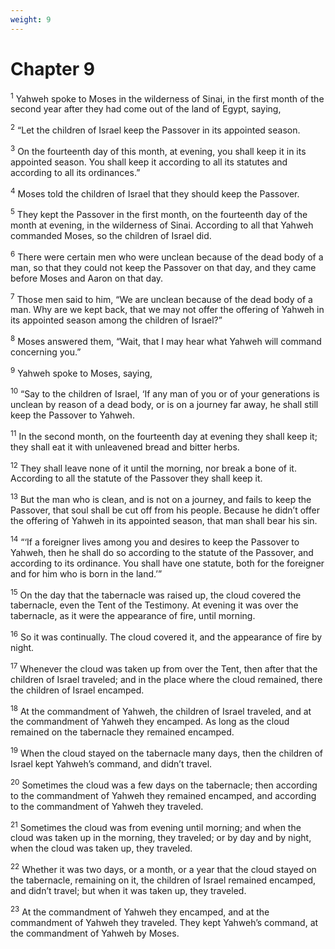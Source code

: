 ```yaml
---
weight: 9
---
```


# Chapter 9

<sup>1</sup> Yahweh spoke to Moses in the wilderness of Sinai, in the first month of the second year after they had come out of the land of Egypt, saying, 

<sup>2</sup> “Let the children of Israel keep the Passover in its appointed season. 

<sup>3</sup> On the fourteenth day of this month, at evening, you shall keep it in its appointed season. You shall keep it according to all its statutes and according to all its ordinances.” 

<sup>4</sup> Moses told the children of Israel that they should keep the Passover. 

<sup>5</sup> They kept the Passover in the first month, on the fourteenth day of the month at evening, in the wilderness of Sinai. According to all that Yahweh commanded Moses, so the children of Israel did. 

<sup>6</sup> There were certain men who were unclean because of the dead body of a man, so that they could not keep the Passover on that day, and they came before Moses and Aaron on that day. 

<sup>7</sup> Those men said to him, “We are unclean because of the dead body of a man. Why are we kept back, that we may not offer the offering of Yahweh in its appointed season among the children of Israel?” 

<sup>8</sup> Moses answered them, “Wait, that I may hear what Yahweh will command concerning you.” 

<sup>9</sup> Yahweh spoke to Moses, saying, 

<sup>10</sup> “Say to the children of Israel, ‘If any man of you or of your generations is unclean by reason of a dead body, or is on a journey far away, he shall still keep the Passover to Yahweh. 

<sup>11</sup> In the second month, on the fourteenth day at evening they shall keep it; they shall eat it with unleavened bread and bitter herbs. 

<sup>12</sup> They shall leave none of it until the morning, nor break a bone of it. According to all the statute of the Passover they shall keep it. 

<sup>13</sup> But the man who is clean, and is not on a journey, and fails to keep the Passover, that soul shall be cut off from his people. Because he didn’t offer the offering of Yahweh in its appointed season, that man shall bear his sin. 

<sup>14</sup> “‘If a foreigner lives among you and desires to keep the Passover to Yahweh, then he shall do so according to the statute of the Passover, and according to its ordinance. You shall have one statute, both for the foreigner and for him who is born in the land.’” 

<sup>15</sup> On the day that the tabernacle was raised up, the cloud covered the tabernacle, even the Tent of the Testimony. At evening it was over the tabernacle, as it were the appearance of fire, until morning. 

<sup>16</sup> So it was continually. The cloud covered it, and the appearance of fire by night. 

<sup>17</sup> Whenever the cloud was taken up from over the Tent, then after that the children of Israel traveled; and in the place where the cloud remained, there the children of Israel encamped. 

<sup>18</sup> At the commandment of Yahweh, the children of Israel traveled, and at the commandment of Yahweh they encamped. As long as the cloud remained on the tabernacle they remained encamped. 

<sup>19</sup> When the cloud stayed on the tabernacle many days, then the children of Israel kept Yahweh’s command, and didn’t travel. 

<sup>20</sup> Sometimes the cloud was a few days on the tabernacle; then according to the commandment of Yahweh they remained encamped, and according to the commandment of Yahweh they traveled. 

<sup>21</sup> Sometimes the cloud was from evening until morning; and when the cloud was taken up in the morning, they traveled; or by day and by night, when the cloud was taken up, they traveled. 

<sup>22</sup> Whether it was two days, or a month, or a year that the cloud stayed on the tabernacle, remaining on it, the children of Israel remained encamped, and didn’t travel; but when it was taken up, they traveled. 

<sup>23</sup> At the commandment of Yahweh they encamped, and at the commandment of Yahweh they traveled. They kept Yahweh’s command, at the commandment of Yahweh by Moses. 


